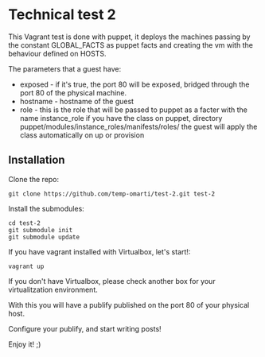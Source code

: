 # Technical test 2 #
This Vagrant test is done with puppet, it deploys the machines
passing by the constant GLOBAL_FACTS as puppet facts
and creating the vm with the behaviour defined on HOSTS.

The parameters that a guest have:
 * exposed - if it's true, the port 80 will be exposed, bridged through the port 80 of the physical machine.
 * hostname - hostname of the guest
 * role - this is the role that will be passed to puppet as a facter with the name instance_role
if you have the class on puppet, directory puppet/modules/instance_roles/manifests/roles/ the 
guest will apply the class automatically on up or provision

## Installation ##
Clone the repo:
```
git clone https://github.com/temp-omarti/test-2.git test-2
```
Install the submodules:
```
cd test-2
git submodule init
git submodule update
```
If you have vagrant installed with Virtualbox, let's start!:
```
vagrant up
```
If you don't have Virtualbox, please check another box for your virtualitzation environment.

With this you will have a publify published on the port 80 of your physical host.

Configure your publify, and start writing posts! 

Enjoy it! ;)
